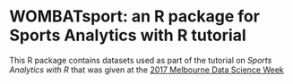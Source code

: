 # WOMBATsport: an R package for Sports Analytics with R tutorial

This R package contains datasets used as part of the tutorial on _Sports Analytics with R_ that was given at the [2017 Melbourne Data Science Week](http://www.datasciencemelbourne.com/medascin2017/)

